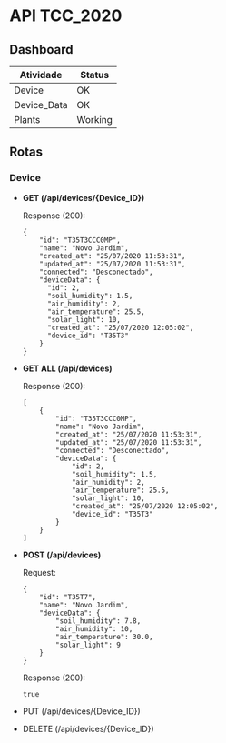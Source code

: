 # API TCC_2020

## Dashboard

| Atividade | Status |
| - | - |
| Device | OK |
| Device_Data | OK |
| Plants | Working |

## Rotas

### Device

- **GET (/api/devices/{Device_ID})**

	Response (200):
	```
	{
	    "id": "T35T3CCC0MP",
	    "name": "Novo Jardim",
	    "created_at": "25/07/2020 11:53:31",
	    "updated_at": "25/07/2020 11:53:31",
	    "connected": "Desconectado",
	    "deviceData": {
	      "id": 2,
	      "soil_humidity": 1.5,
	      "air_humidity": 2,
	      "air_temperature": 25.5,
	      "solar_light": 10,
	      "created_at": "25/07/2020 12:05:02",
	      "device_id": "T35T3"
	    }
	}
	```
	
- **GET ALL (/api/devices)**

	Response (200):
	```
	[
	    {
            "id": "T35T3CCC0MP",
	        "name": "Novo Jardim",
	        "created_at": "25/07/2020 11:53:31",
	        "updated_at": "25/07/2020 11:53:31",
	        "connected": "Desconectado",
	        "deviceData": {
	            "id": 2,
	            "soil_humidity": 1.5,
	            "air_humidity": 2,
	            "air_temperature": 25.5,
	            "solar_light": 10,
	            "created_at": "25/07/2020 12:05:02",
	            "device_id": "T35T3"
	        }
	    }
	]
	```
	  
- **POST (/api/devices)**

  	Request:
  	```
	{
	    "id": "T35T7",
	    "name": "Novo Jardim",
	    "deviceData": {
	        "soil_humidity": 7.8,
	        "air_humidity": 10,
	        "air_temperature": 30.0,
	        "solar_light": 9
	    }
	}
	```
	
	Response (200):
	```
	true
	```
  	
- PUT (/api/devices/{Device_ID})
- DELETE (/api/devices/{Device_ID})

